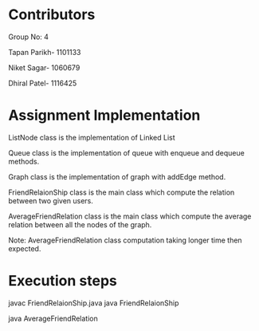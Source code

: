 Contributors
===========================
Group No: 4

Tapan Parikh- 1101133

Niket Sagar-  1060679

Dhiral Patel-  1116425


Assignment Implementation
============================
ListNode class is the implementation of Linked List

Queue class is the implementation of queue with enqueue and dequeue methods.

Graph class is the implementation of graph with addEdge method.

FriendRelaionShip class is the main class which compute the relation between two given users.

AverageFriendRelation class is the main class which compute the average relation between all the nodes of the graph.

Note: AverageFriendRelation class computation taking longer time then expected.

Execution steps
==========================
javac FriendRelaionShip.java
java FriendRelaionShip <arg1> <arg2>

java AverageFriendRelation